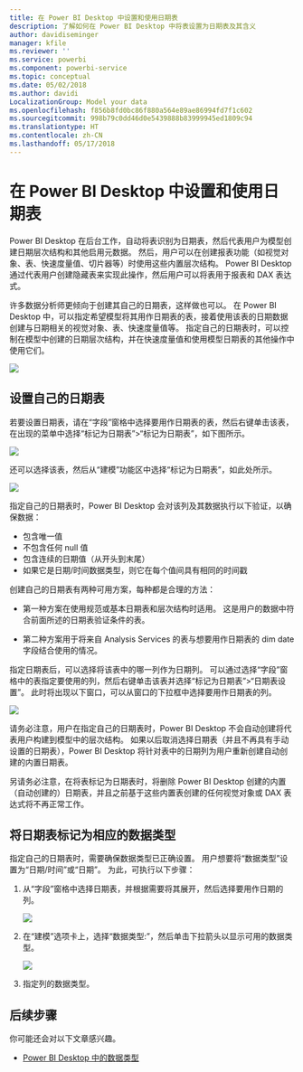 ```yaml
---
title: 在 Power BI Desktop 中设置和使用日期表
description: 了解如何在 Power BI Desktop 中将表设置为日期表及其含义
author: davidiseminger
manager: kfile
ms.reviewer: ''
ms.service: powerbi
ms.component: powerbi-service
ms.topic: conceptual
ms.date: 05/02/2018
ms.author: davidi
LocalizationGroup: Model your data
ms.openlocfilehash: f856b8fd0bc86f880a564e89ae86994fd7f1c602
ms.sourcegitcommit: 998b79c0dd46d0e5439888b83999945ed1809c94
ms.translationtype: HT
ms.contentlocale: zh-CN
ms.lasthandoff: 05/17/2018
---
```

# <a name="set-and-use-date-tables-in-power-bi-desktop"></a>在 Power BI Desktop 中设置和使用日期表

Power BI Desktop 在后台工作，自动将表识别为日期表，然后代表用户为模型创建日期层次结构和其他启用元数据。 然后，用户可以在创建报表功能（如视觉对象、表、快速度量值、切片器等）时使用这些内置层次结构。 Power BI Desktop 通过代表用户创建隐藏表来实现此操作，然后用户可以将表用于报表和 DAX 表达式。

许多数据分析师更倾向于创建其自己的日期表，这样做也可以。 在 Power BI Desktop 中，可以指定希望模型将其用作日期表的表，接着使用该表的日期数据创建与日期相关的视觉对象、表、快速度量值等。 指定自己的日期表时，可以控制在模型中创建的日期层次结构，并在快速度量值和使用模型日期表的其他操作中使用它们。 

![](media/desktop-date-tables/date-tables_01.png)

## <a name="setting-your-own-date-table"></a>设置自己的日期表

若要设置日期表，请在“字段”窗格中选择要用作日期表的表，然后右键单击该表，在出现的菜单中选择“标记为日期表”>“标记为日期表”，如下图所示。

![](media/desktop-date-tables/date-tables_02.png)

还可以选择该表，然后从“建模”功能区中选择“标记为日期表”，如此处所示。

![](media/desktop-date-tables/date-tables_02b.png)

指定自己的日期表时，Power BI Desktop 会对该列及其数据执行以下验证，以确保数据：

* 包含唯一值
* 不包含任何 null 值
* 包含连续的日期值（从开头到末尾）
* 如果它是日期/时间数据类型，则它在每个值间具有相同的时间戳

创建自己的日期表有两种可用方案，每种都是合理的方法：

* 第一种方案在使用规范或基本日期表和层次结构时适用。 这是用户的数据中符合前面所述的日期表验证条件的表。 

* 第二种方案用于将来自 Analysis Services 的表与想要用作日期表的 dim date 字段结合使用的情况。 

指定日期表后，可以选择将该表中的哪一列作为日期列。 可以通过选择“字段”窗格中的表指定要使用的列，然后右键单击该表并选择“标记为日期表”>“日期表设置”。 此时将出现以下窗口，可以从窗口的下拉框中选择要用作日期表的列。

![](media/desktop-date-tables/date-tables_03.png)

请务必注意，用户在指定自己的日期表时，Power BI Desktop 不会自动创建将代表用户构建到模型中的层次结构。 如果以后取消选择日期表（并且不再具有手动设置的日期表），Power BI Desktop 将针对表中的日期列为用户重新创建自动创建的内置日期表。

另请务必注意，在将表标记为日期表时，将删除 Power BI Desktop 创建的内置（自动创建的）日期表，并且之前基于这些内置表创建的任何视觉对象或 DAX 表达式将不再正常工作。 

## <a name="marking-your-date-table-as-the-appropriate-data-type"></a>将日期表标记为相应的数据类型

指定自己的日期表时，需要确保数据类型已正确设置。 用户想要将“数据类型”设置为“日期/时间”或“日期”。 为此，可执行以下步骤：

1. 从“字段”窗格中选择日期表，并根据需要将其展开，然后选择要用作日期的列。
   
    ![](media/desktop-date-tables/date-tables_04.png) 

2. 在“建模”选项卡上，选择“数据类型:”，然后单击下拉箭头以显示可用的数据类型。

    ![](media/desktop-date-tables/date-tables_05.png)

3. 指定列的数据类型。 


## <a name="next-steps"></a>后续步骤

你可能还会对以下文章感兴趣。

* [Power BI Desktop 中的数据类型](desktop-data-types.md)

 
